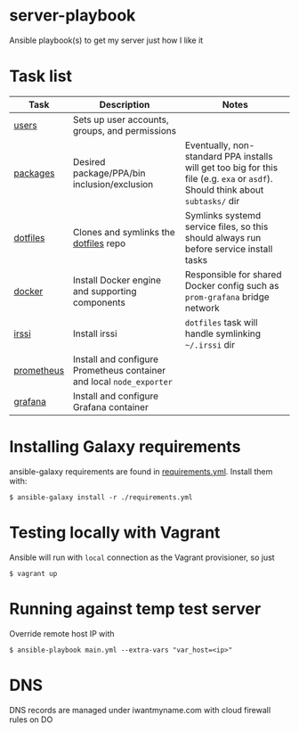 # server-playbook
Ansible playbook(s) to get my server just how I like it

# Task list
|Task|Description|Notes|
|---|---|---|
|[users](tasks/users.yml)|Sets up user accounts, groups, and permissions||
|[packages](tasks/packages.yml)|Desired package/PPA/bin inclusion/exclusion|Eventually, non-standard PPA installs will get too big for this file (e.g. `exa` or `asdf`). Should think about `subtasks/` dir|
|[dotfiles](tasks/dotfiles.yml)|Clones and symlinks the [dotfiles](https://github.com/strong-code/dotfiles) repo|Symlinks systemd service files, so this should always run before service install tasks|
|[docker](tasks/docker.yml)|Install Docker engine and supporting components|Responsible for shared Docker config such as `prom-grafana` bridge network|
|[irssi](tasks/irssi.yml)|Install irssi|`dotfiles` task will handle symlinking `~/.irssi` dir|
|[prometheus](tasks/prometheus/yml)|Install and configure Prometheus container and local `node_exporter`||
|[grafana](tasks/grafana.yml)|Install and configure Grafana container||

# Installing Galaxy requirements

ansible-galaxy requirements are found in [requirements.yml](./requirements.yml). Install them with:

    $ ansible-galaxy install -r ./requirements.yml

# Testing locally with Vagrant

Ansible will run with `local` connection as the Vagrant provisioner, so just 

    $ vagrant up

# Running against temp test server

Override remote host IP with 

    $ ansible-playbook main.yml --extra-vars "var_host=<ip>"

# DNS

DNS records are managed under iwantmyname.com with cloud firewall rules on DO 
